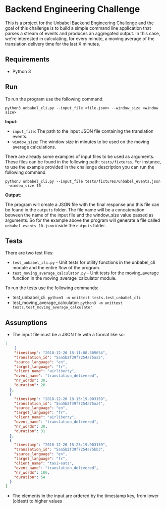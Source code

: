 # Backend Engineering Challenge

This is a project for the Unbabel Backend Engineering Challenge and the goal of this challenge is to build a simple command line application that parses a stream of events and produces an aggregated output. In this case, we're interested in calculating, for every minute, a moving average of the translation delivery time for the last X minutes.

## Requirements
+ Python 3

## Run
To run the program use the following command: 

```
python3 unbabel_cli.py --input_file <file.json> --window_size <window size>
```

**Input**:
+ ```input_file```: The path to the input JSON file containing the translation events.
+ ```window_size```: The window size in minutes to be used on the moving average calculations.

There are already some examples of input files to be used as arguments. These files can be found in the following path: ```tests/fixtures```. For instance, to use the example provided in the challenge description you can run the following command:

```
python3 unbabel_cli.py --input_file tests/fixtures/unbabel_events.json --window_size 10
```

**Output**:

The program will create a JSON file with the final response and this file can be found in the ```outputs``` folder. The file name will be a concatenation between the name of the input file and the window_size value passed as arguments. So for the example above the program will generate a file called ```unbabel_events_10.json``` inside the ```outputs``` folder.

## Tests
There are two test files:
+ ```test_unbabel_cli.py``` - Unit tests for utility functions in the unbabel_cli module and the entire flow of the program.
+ ```test_moving_average_calculator.py``` - Unit tests for the moving_average function in the moving_average_calculator module. 

To run the tests use the following commands:
+ test_unbabel_cli: ```python3 -m unittest tests.test_unbabel_cli```
+ test_moving_average_calculator: ```python3 -m unittest tests.test_moving_average_calculator```

## Assumptions
+ The input file must be a JSON file with a format like so:
```json
[
	{
    "timestamp": "2018-12-26 18:11:08.509654",
    "translation_id": "5aa5b2f39f7254a75aa5",
    "source_language": "en",
    "target_language": "fr",
    "client_name": "airliberty",
    "event_name": "translation_delivered",
    "nr_words": 30,
    "duration": 20
  },
  {
    "timestamp": "2018-12-26 18:15:19.903159",
    "translation_id": "5aa5b2f39f7254a75aa4",
    "source_language": "en",
    "target_language": "fr",
    "client_name": "airliberty",
    "event_name": "translation_delivered",
    "nr_words": 30,
    "duration": 31
  },
  {
    "timestamp": "2018-12-26 18:23:19.903159",
    "translation_id": "5aa5b2f39f7254a75bb3",
    "source_language": "en",
    "target_language": "fr",
    "client_name": "taxi-eats",
    "event_name": "translation_delivered",
    "nr_words": 100,
    "duration": 54
  }
]
```
+ The elements in the input are ordered by the timestamp key, from lower (oldest) to higher values

